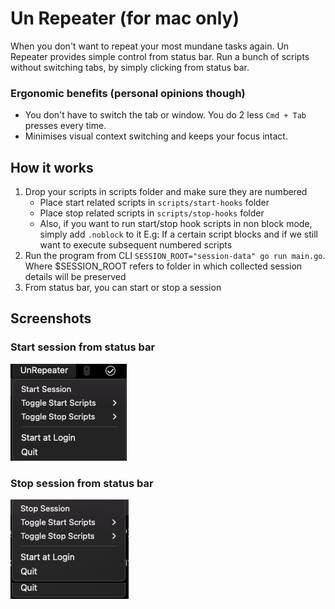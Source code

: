 # Un Repeater (for mac only)

When you don't want to repeat your most mundane tasks again. Un Repeater provides simple control from status bar.
Run a bunch of scripts without switching tabs, by simply clicking from status bar.

### Ergonomic benefits (personal opinions though)
- You don't have to switch the tab or window. You do 2 less `Cmd + Tab` presses every time.
- Minimises visual context switching and keeps your focus intact.

## How it works
1. Drop your scripts in scripts folder and make sure they are numbered
    - Place start related scripts in `scripts/start-hooks` folder
    - Place stop related scripts in `scripts/stop-hooks` folder
    - Also, if you want to run start/stop hook scripts in non block mode, simply add `.noblock` to it
        E.g: If a certain script blocks and if we still want to execute subsequent numbered scripts
2. Run the program from CLI `SESSION_ROOT="session-data" go run main.go`. Where $SESSION_ROOT refers to folder in which collected session details will be preserved
3. From status bar, you can start or stop a session

## Screenshots

### Start session from status bar
![Start Session](./start-session.png)

### Stop session from status bar
![Stop Session](./stop-session.png)
